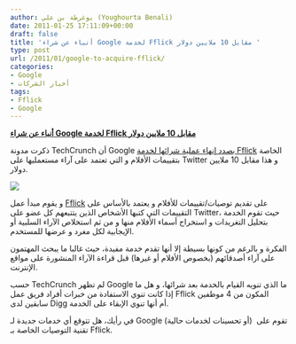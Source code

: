 ```yaml
---
author: يوغرطة بن علي (Youghourta Benali)
date: 2011-01-25 17:11:09+00:00
draft: false
title: 'أنباء عن شراء Google لخدمة Fflick مقابل 10 ملايين دولار '
type: post
url: /2011/01/google-to-acquire-fflick/
categories:
- Google
- أخبار الشركات
tags:
- Fflick
- Google
---
```


**[أنباء عن شراء Google لخدمة Fflick مقابل 10 ملايين دولار](http://www.it-scoop.com/2011/01/google-to-acquire-fflick/)**




ذكرت مدونة TechCrunch أن Google [بصدد إنهاء عملية شرائها لخدمة Fflick](http://techcrunch.com/2011/01/25/google-to-acquire-fflick-for-10-million/) الخاصة بتقييمات الأفلام و التي تعتمد على آراء مستعمليها على Twitter و هذا مقابل 10 ملايين دولار.




[![](http://tctechcrunch.files.wordpress.com/2010/08/fflicklogo-1.png)
](http://www.it-scoop.com/2011/01/google-to-acquire-fflick/)


و يقوم مبدأ عمل [Fflick](http://fflick.com/) على تقديم توصيات/تقييمات للأفلام و يعتمد بالأساس على التقييمات التي كتبها الأشخاص الذين يتتبعهم كل عضو على Twitter، حيث تقوم الخدمة بتحليل التغريدات و استخراج أسماء الأفلام منها و من ثم استخلاص الآراء السلبية أو الإيجابية لكل مغرد و عرضها للمستخدم.

الفكرة و بالرغم من كونها بسيطة إلا أنها تقدم خدمة مفيدة، حيث غالبا ما يبحث المهتمون على آراء أصدقائهم (بخصوص الأفلام أو غيرها) قبل قراءة الآراء المنشورة على مواقع الإنترنت.

حسب TechCrunch لم تظهر Google ما الذي تنويه القيام بالخدمة بعد شرائها، و هل ما إذا كانت تنوي الاستفادة من خبرات أفراد فريق عمل Fflick المكون من 4 موظفين سابقين لدى Digg أم أنها تنوي الإبقاء على الخدمة.

في رأيك، هل تتوقع أي خدمات جديدة لـ Google (أو تحسينات لخدمات حالية)  تقوم على تقنية التوصيات الخاصة بـ Fflick.

